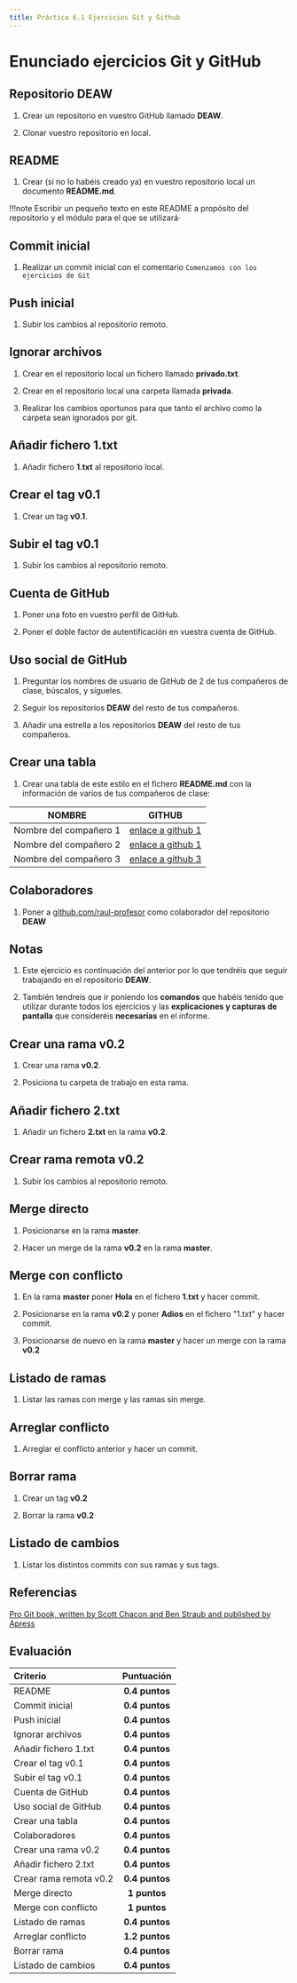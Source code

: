 ```yaml
---
title: Práctica 6.1 Ejercicios Git y Github
---
```


# Enunciado ejercicios Git y GitHub

## Repositorio DEAW 
1. Crear un repositorio en vuestro GitHub llamado **DEAW**.

1. Clonar vuestro repositorio en local.

## README

1. Crear (si no lo habéis creado ya) en vuestro repositorio local
un documento **README.md**.

!!!note
    Escribir un pequeño texto en este README a propósito del repositorio y el módulo para el que se utilizará·

## Commit inicial

1. Realizar un commit inicial con el comentario `Comenzamos con los ejercicios de Git`


## Push inicial

1. Subir los cambios al repositorio remoto.

## Ignorar archivos

1. Crear en el repositorio local un fichero llamado **privado.txt**.

1. Crear en el repositorio local una carpeta llamada **privada**.

1. Realizar los cambios oportunos para que tanto el archivo como
la carpeta sean ignorados por git.

## Añadir fichero 1.txt

1. Añadir fichero **1.txt** al repositorio local.

## Crear el tag v0.1

1. Crear un tag **v0.1**.

## Subir el tag v0.1

1. Subir los cambios al repositorio remoto.

## Cuenta de GitHub

1. Poner una foto en vuestro perfil de GitHub.

1. Poner el doble factor de autentificación en vuestra cuenta de GitHub.

## Uso social de GitHub

1. Preguntar los nombres de usuario de GitHub de 2 de tus compañeros de clase, búscalos, y sigueles.

1. Seguir los repositorios **DEAW** del resto de tus compañeros.

1. Añadir una estrella a los repositorios **DEAW** del resto de tus compañeros.

## Crear una tabla

1. Crear una tabla de este estilo en el fichero **README.md**
con la información de varios de tus compañeros de clase:

|        NOMBRE          |                     GITHUB                        |
|------------------------|---------------------------------------------------|
| Nombre del compañero 1 | [enlace a github 1](http://github.com/asanzdiego) |
| Nombre del compañero 2 | [enlace a github 1](http://github.com/asanzdiego) |
| Nombre del compañero 3 | [enlace a github 3](http://github.com/asanzdiego) |

## Colaboradores

1. Poner a [github.com/raul-profesor](http://github.com/asanzdiego)
como colaborador del repositorio **DEAW**

## Notas

1. Este ejercicio es continuación del anterior por lo que
tendréis que seguir trabajando en el repositorio **DEAW**.

1. También tendreís que ir poniendo los **comandos**
que habéis tenido que utilizar durante todos los ejercicios
y las **explicaciones y capturas de pantalla** que consideréis **necesarias**  en el informe.

## Crear una rama v0.2

1. Crear una rama **v0.2**.

1. Posiciona tu carpeta de trabajo en esta rama.

## Añadir fichero 2.txt

1. Añadir un fichero **2.txt** en la rama **v0.2**.

## Crear rama remota v0.2

1. Subir los cambios al repositorio remoto.

## Merge directo

1. Posicionarse en la rama **master**.

1. Hacer un merge de la rama **v0.2** en la rama **master**.

## Merge con conflicto

1. En la rama **master** poner **Hola** en el fichero **1.txt** y hacer commit.

1. Posicionarse en la rama **v0.2** y poner **Adios** en el fichero "1.txt" y hacer commit.

1. Posicionarse de nuevo en la rama **master** y hacer un merge con la rama **v0.2**

## Listado de ramas

1. Listar las ramas con merge y las ramas sin merge.


## Arreglar conflicto

1. Arreglar el conflicto anterior y hacer un commit.

## Borrar rama

1. Crear un tag **v0.2**

1. Borrar la rama **v0.2**

## Listado de cambios

1. Listar los distintos commits con sus ramas y sus tags.



## Referencias

[Pro Git book, written by Scott Chacon and Ben Straub and published by Apress](https://git-scm.com/book/es/v2)

## Evaluación

| Criterio      | Puntuación                         |
| :--------- | :----------------------------------: |
|  README     |**0.4 puntos**  |
|  Commit inicial   |**0.4 puntos**  |
|    Push inicial   |**0.4 puntos**  |
|   Ignorar archivos    |**0.4 puntos**  |
|     Añadir fichero 1.txt  |**0.4 puntos**  |
|    Crear el tag v0.1   |**0.4 puntos**  |
|    Subir el tag v0.1   |**0.4 puntos**  |
|     Cuenta de GitHub  |**0.4 puntos**  |
|     Uso social de GitHub  |**0.4 puntos**  |
|    Crear una tabla   |**0.4 puntos**  |
|    Colaboradores   |**0.4 puntos**  |
|    Crear una rama v0.2   |**0.4 puntos**  |
|    Añadir fichero 2.txt   |**0.4 puntos**  |
|    Crear rama remota v0.2   |**0.4 puntos**  |
|     Merge directo  |**1 puntos**  |
|     Merge con conflicto  |**1 puntos**  |
|    Listado de ramas   |**0.4 puntos**  |
|     Arreglar conflicto  |**1.2 puntos**  |
|      Borrar rama |**0.4 puntos**  |
|     Listado de cambios  |**0.4 puntos**  |








